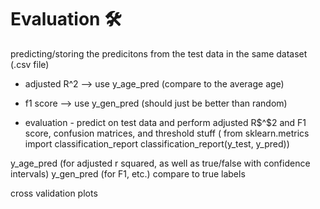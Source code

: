 # Evaluation 🛠️

predicting/storing the predicitons from the test data in the same dataset (.csv file)

- adjusted R^2 --> use y_age_pred (compare to the average age)
- f1 score --> use y_gen_pred (should just be better than random)

- evaluation - predict on test data and perform adjusted R$^$2 and F1 score, confusion matrices, and threshold stuff ( from sklearn.metrics import classification_report classification\_report(y\_test, y\_pred))

y_age_pred (for adjusted r squared, as well as true/false with confidence intervals)
y_gen_pred (for F1, etc.)
compare to true labels

cross validation plots 
